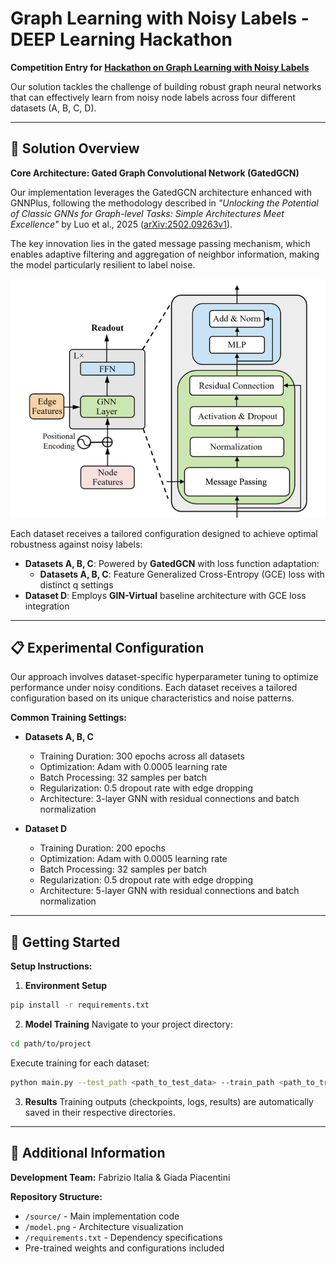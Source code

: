 # Graph Learning with Noisy Labels - DEEP Learning Hackathon

**Competition Entry for [Hackathon on Graph Learning with Noisy Labels](https://sites.google.com/view/hackathongraphnoisylabels/rules?authuser=0)**

Our solution tackles the challenge of building robust graph neural networks that can effectively learn from noisy node labels across four different datasets (A, B, C, D).

- - -

## 🚀 Solution Overview

**Core Architecture: Gated Graph Convolutional Network (GatedGCN)**

Our implementation leverages the GatedGCN architecture enhanced with GNNPlus, following the methodology described in *"*Unlocking the Potential of Classic GNNs for Graph-level Tasks: Simple Architectures Meet Excellence*"* by Luo et al., 2025 ([arXiv:2502.09263v1](https://arxiv.org/pdf/2502.09263v1)).

The key innovation lies in the gated message passing mechanism, which enables adaptive filtering and aggregation of neighbor information, making the model particularly resilient to label noise.

![Model Architecture](model.png)

Each dataset receives a tailored configuration designed to achieve optimal robustness against noisy labels:

- **Datasets A, B, C**: Powered by **GatedGCN** with loss function adaptation:
  - **Datasets A, B, C**: Feature Generalized Cross-Entropy (GCE) loss with distinct q settings
- **Dataset D**: Employs **GIN-Virtual** baseline architecture with GCE loss integration

- - -

## 📋 Experimental Configuration

Our approach involves dataset-specific hyperparameter tuning to optimize performance under noisy conditions. Each dataset receives a tailored configuration based on its unique characteristics and noise patterns.

**Common Training Settings:**

- **Datasets A, B, C**

    * Training Duration: 300 epochs across all datasets
    * Optimization: Adam with 0.0005 learning rate
    * Batch Processing: 32 samples per batch
    * Regularization: 0.5 dropout rate with edge dropping
    * Architecture: 3-layer GNN with residual connections and batch normalization

- **Dataset D**
    * Training Duration: 200 epochs
    * Optimization: Adam with 0.0005 learning rate
    * Batch Processing: 32 samples per batch
    * Regularization: 0.5 dropout rate with edge dropping
    * Architecture: 5-layer GNN with residual connections and batch normalization
- - -

## 🔧 Getting Started

**Setup Instructions:**

1. **Environment Setup**

``` bash
pip install -r requirements.txt
```

2. **Model Training**
Navigate to your project directory:

``` bash
cd path/to/project
```

Execute training for each dataset:

``` bash
python main.py --test_path <path_to_test_data> --train_path <path_to_train_data>
```

3. **Results**
Training outputs (checkpoints, logs, results) are automatically saved in their respective directories.

- - -

## 📝 Additional Information

**Development Team:** Fabrizio Italia & Giada Piacentini

**Repository Structure:**

* `/source/` \- Main implementation code
* `/model.png` \- Architecture visualization
* `/requirements.txt` \- Dependency specifications
* Pre-trained weights and configurations included